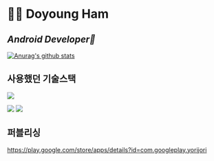 # 👨‍💻 Doyoung Ham

## _Android Developer📱_

  
  [![Anurag's github stats](https://github-readme-stats.vercel.app/api?username=onxmoreplz)](https://github.com/anuraghazra/github-readme-stats)
  
  
  ## 사용했던 기술스택
 <p align="left">
  <img src="https://img.shields.io/badge/AndroidStudio-3DDC84?style=flat-square&logo=Android&logoColor=white"/>
 </p>
  
  <p align="left">
   <img src="https://img.shields.io/badge/Kotlin-0095D5?style=flat-square&logo=Kotlin&logoColor=white"/>
   <img src="https://img.shields.io/badge/Java-007396?style=flat-square&logo=Java&logoColor=white"/>
  </p>
  
  ## 퍼블리싱
  https://play.google.com/store/apps/details?id=com.googleplay.yorijori
       
  
  
  
  <!--
  ## 경력
  | 기 간 | 내용 |
  | ------ | ------ |
  | 2019 ~ | 공군 |
  |  |  |
  -->

